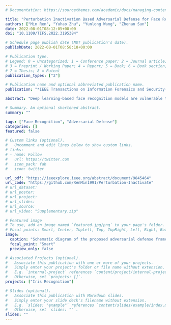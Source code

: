 ```yaml
---
# Documentation: https://sourcethemes.com/academic/docs/managing-content/

title: "Perturbation Inactivation Based Adversarial Defense for Face Recognition"
authors: ["Min Ren", "Yuhao Zhu", "Yunlong Wang", "Zhenan Sun"]
date: 2022-08-01T08:12:05+08:00
doi: "10.1109/TIFS.2022.3195384"

# Schedule page publish date (NOT publication's date).
publishDate: 2022-08-01T08:58:18+00:00

# Publication type.
# Legend: 0 = Uncategorized; 1 = Conference paper; 2 = Journal article;
# 3 = Preprint / Working Paper; 4 = Report; 5 = Book; 6 = Book section;
# 7 = Thesis; 8 = Patent
publication_types: ["2"]

# Publication name and optional abbreviated publication name.
publication: "*IEEE Transactions on Information Forensics and Security( Volume: 17)*"

abstract: "Deep learning-based face recognition models are vulnerable to adversarial attacks. To curb these attacks, most defense methods aim to improve the robustness of recognition models against adversarial perturbations. However, the generalization capacities of these methods are quite limited. In practice, they are still vulnerable to unseen adversarial attacks. Deep learning models are fairly robust to general perturbations, such as Gaussian noises. A straightforward approach is to inactivate the adversarial perturbations so that they can be easily handled as general perturbations. In this paper, a plug-and-play adversarial defense method, named perturbation inactivation (PIN), is proposed to inactivate adversarial perturbations for adversarial defense. We discover that the perturbations in different subspaces have different influences on the recognition model. There should be a subspace, called the immune space, in which the perturbations have fewer adverse impacts on the recognition model than in other subspaces. Hence, our method estimates the immune space and inactivates the adversarial perturbations by restricting them to this subspace. The proposed method can be generalized to unseen adversarial perturbations since it does not rely on a specific kind of adversarial attack method. This approach not only outperforms several state-of-the-art adversarial defense methods but also demonstrates a superior generalization capacity through exhaustive experiments. Moreover, the proposed method can be successfully applied to four commercial APIs without additional training, indicating that it can be easily generalized to existing face recognition systems."

# Summary. An optional shortened abstract.
summary: ""

tags: ["Face Recognition", "Adversarial Defense"]
categories: []
featured: false

# Custom links (optional).
#   Uncomment and edit lines below to show custom links.
# links:
# - name: Follow
#   url: https://twitter.com
#   icon_pack: fab
#   icon: twitter

url_pdf: "https://ieeexplore.ieee.org/abstract/document/9845464"
url_code: "https://github.com/RenMin1991/Perturbation-Inactivate"
# url_dataset:
# url_poster:
# url_project:
# url_slides: 
# url_source:
# url_video: "Supplementary.zip"

# Featured image
# To use, add an image named `featured.jpg/png` to your page's folder. 
# Focal points: Smart, Center, TopLeft, Top, TopRight, Left, Right, BottomLeft, Bottom, BottomRight.
image:
  caption: "Schematic diagram of the proposed adversarial defense framework"
  focal_point: "Smart"
  preview_only: false

# Associated Projects (optional).
#   Associate this publication with one or more of your projects.
#   Simply enter your project's folder or file name without extension.
#   E.g. `internal-project` references `content/project/internal-project/index.md`.
#   Otherwise, set `projects: []`.
projects: ["Iris Recognition"]

# Slides (optional).
#   Associate this publication with Markdown slides.
#   Simply enter your slide deck's filename without extension.
#   E.g. `slides: "example"` references `content/slides/example/index.md`.
#   Otherwise, set `slides: ""`.
slides: ""
---
```

